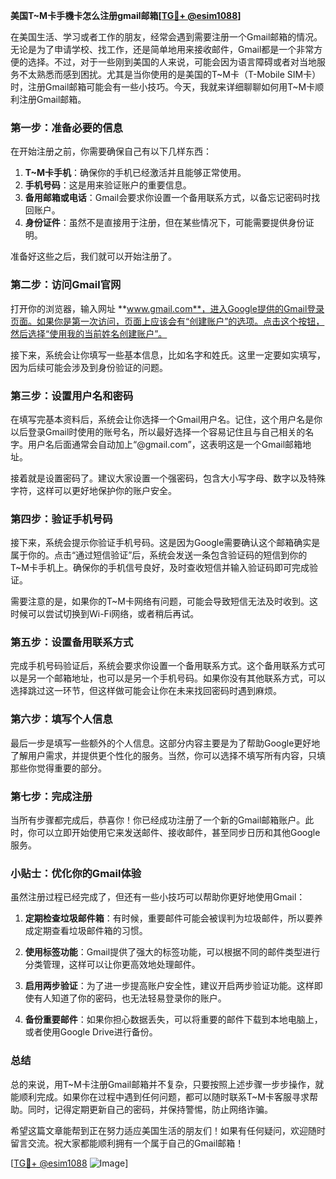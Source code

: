 **美国T~M卡手機卡怎么注册gmail邮箱[[TG💪+ @esim1088](https://t.me/s/esim1088)]**

在美国生活、学习或者工作的朋友，经常会遇到需要注册一个Gmail邮箱的情况。无论是为了申请学校、找工作，还是简单地用来接收邮件，Gmail都是一个非常方便的选择。不过，对于一些刚到美国的人来说，可能会因为语言障碍或者对当地服务不太熟悉而感到困扰。尤其是当你使用的是美国的T~M卡（T-Mobile SIM卡）时，注册Gmail邮箱可能会有一些小技巧。今天，我就来详细聊聊如何用T~M卡顺利注册Gmail邮箱。

### 第一步：准备必要的信息

在开始注册之前，你需要确保自己有以下几样东西：

1. **T~M卡手机**：确保你的手机已经激活并且能够正常使用。
2. **手机号码**：这是用来验证账户的重要信息。
3. **备用邮箱或电话**：Gmail会要求你设置一个备用联系方式，以备忘记密码时找回账户。
4. **身份证件**：虽然不是直接用于注册，但在某些情况下，可能需要提供身份证明。

准备好这些之后，我们就可以开始注册了。

### 第二步：访问Gmail官网

打开你的浏览器，输入网址 **www.gmail.com**，进入Google提供的Gmail登录页面。如果你是第一次访问，页面上应该会有“创建账户”的选项。点击这个按钮，然后选择“使用我的当前姓名创建账户”。

接下来，系统会让你填写一些基本信息，比如名字和姓氏。这里一定要如实填写，因为后续可能会涉及到身份验证的问题。

### 第三步：设置用户名和密码

在填写完基本资料后，系统会让你选择一个Gmail用户名。记住，这个用户名是你以后登录Gmail时使用的账号名，所以最好选择一个容易记住且与自己相关的名字。用户名后面通常会自动加上“@gmail.com”，这表明这是一个Gmail邮箱地址。

接着就是设置密码了。建议大家设置一个强密码，包含大小写字母、数字以及特殊字符，这样可以更好地保护你的账户安全。

### 第四步：验证手机号码

接下来，系统会提示你验证手机号码。这是因为Google需要确认这个邮箱确实是属于你的。点击“通过短信验证”后，系统会发送一条包含验证码的短信到你的T~M卡手机上。确保你的手机信号良好，及时查收短信并输入验证码即可完成验证。

需要注意的是，如果你的T~M卡网络有问题，可能会导致短信无法及时收到。这时候可以尝试切换到Wi-Fi网络，或者稍后再试。

### 第五步：设置备用联系方式

完成手机号码验证后，系统会要求你设置一个备用联系方式。这个备用联系方式可以是另一个邮箱地址，也可以是另一个手机号码。如果你没有其他联系方式，可以选择跳过这一环节，但这样做可能会让你在未来找回密码时遇到麻烦。

### 第六步：填写个人信息

最后一步是填写一些额外的个人信息。这部分内容主要是为了帮助Google更好地了解用户需求，并提供更个性化的服务。当然，你可以选择不填写所有内容，只填那些你觉得重要的部分。

### 第七步：完成注册

当所有步骤都完成后，恭喜你！你已经成功注册了一个新的Gmail邮箱账户。此时，你可以立即开始使用它来发送邮件、接收邮件，甚至同步日历和其他Google服务。

### 小贴士：优化你的Gmail体验

虽然注册过程已经完成了，但还有一些小技巧可以帮助你更好地使用Gmail：

1. **定期检查垃圾邮件箱**：有时候，重要邮件可能会被误判为垃圾邮件，所以要养成定期查看垃圾邮件箱的习惯。
   
2. **使用标签功能**：Gmail提供了强大的标签功能，可以根据不同的邮件类型进行分类管理，这样可以让你更高效地处理邮件。

3. **启用两步验证**：为了进一步提高账户安全性，建议开启两步验证功能。这样即使有人知道了你的密码，也无法轻易登录你的账户。

4. **备份重要邮件**：如果你担心数据丢失，可以将重要的邮件下载到本地电脑上，或者使用Google Drive进行备份。

### 总结

总的来说，用T~M卡注册Gmail邮箱并不复杂，只要按照上述步骤一步步操作，就能顺利完成。如果你在过程中遇到任何问题，都可以随时联系T~M卡客服寻求帮助。同时，记得定期更新自己的密码，并保持警惕，防止网络诈骗。

希望这篇文章能帮到正在努力适应美国生活的朋友们！如果有任何疑问，欢迎随时留言交流。祝大家都能顺利拥有一个属于自己的Gmail邮箱！

[[TG💪+ @esim1088](https://t.me/s/esim1088) ![Image](https://i.postimg.cc/4NQfJmqS/Snipaste-2025-05-13-00-14-12.png)]
